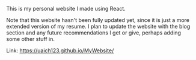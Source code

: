 This is my personal website I made using React. 

Note that this website hasn't been fully updated yet, since it is just a more extended version of my resume. I plan to update the website with the blog section and any future recommendations I get or give, perhaps adding some other stuff in.

Link: https://uaich123.github.io/MyWebsite/
